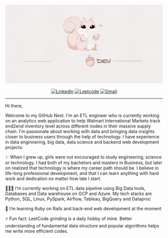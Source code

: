  <div align="center">
  <a href="#">
    <img src="github-chipmunk-dev.gif">
  </a>
   
  <a href="https://www.linkedin.com/in/anhhchu/" target="_blank"><img alt="LinkedIn" src="https://img.shields.io/badge/LinkedIn-0077B5?style=for-the-badge&logo=linkedin&logoColor=white"></a>
  <a href="https://leetcode.com/jasminmay/" target="_blank"><img alt="Leetcode" src="https://img.shields.io/badge/-LeetCode-FFA116?style=for-the-badge&logo=LeetCode&logoColor=black"></a>
  <a href="mailto:anhhchu12@gmail.com" target="_blank"><img alt="Gmail" src="https://img.shields.io/badge/Gmail-D14836?style=for-the-badge&logo=gmail&logoColor=white"></a>
</div>
<!--   <details>
  <summary>View my GitHub Activity & Stats</summary>

  | | |
|:-------------------------:|:-------------------------:|
|<img width="1604" src="./metrics.svg">  |  <img width="1604" src="./metrics.two.svg">|
  
  </details>
</div> -->


<!-- ~~~~~~~~ OLD Content ~~~~~~~~~~~ -->
<!-- <a href="#"><img width="100%" height="auto" src="https://i.imgur.com/iXuL1HG.png" height="175px"/></a>
<h1 align="center">Hi there! <img src="https://raw.githubusercontent.com/MartinHeinz/MartinHeinz/master/wave.gif" width="30px"> I'm Anh</h1>
<h3 align="center">ETL Engineer | Software Engineer | API | Backend | Data </h3> -->


---
Hi there,

Welcome to my GitHub Nest. I'm an ETL engineer who is currently working on an analytics web application to help Walmart International Markets track end2end inventory level across different nodes in their massive supply chain. I'm passionate about working with data and bringing data insights closer to business users through the help of technology.  I have experience in data enginnering, big data, data science and backend web development projects. 

✨ When I grew up, girls were not encouraged to study engineering, science or technology. I had both of my bachelors and masters in Business, but later on realized that technology is where my career path should be. I believe in life-long professional development, and that I can learn anything with hard work and dedication no matter how late I start.

👩🏻‍💻 I’m currently working on ETL data pipeline using Big Data tools, Databases and Data warehouse on GCP and Azure. My tech stacks are Python, SQL, Linux, PySpark, Airflow, Tableau, BigQuery and Dataproc

🌱 I’m learning Ruby on Rails and back-end web development at the moment

⚡ Fun fact: LeetCode grinding is a daily hobby of mine. Better understanding of fundamental data structure and popular algorithms helps me write more efficient codes. 
